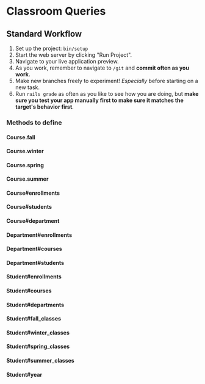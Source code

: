 # Classroom Queries

## Standard Workflow

 1. Set up the project: `bin/setup`
 1. Start the web server by clicking "Run Project".
 1. Navigate to your live application preview.
 1. As you work, remember to navigate to `/git` and **commit often as you work.**
 1. Make new branches freely to experiment! _Especially_ before starting on a new task.
 1. Run `rails grade` as often as you like to see how you are doing, but **make sure you test your app manually first to make sure it matches the target's behavior first**.

### Methods to define

#### Course.fall

#### Course.winter

#### Course.spring

#### Course.summer

#### Course#enrollments

#### Course#students

#### Course#department

#### Department#enrollments

#### Department#courses

#### Department#students

#### Student#enrollments

#### Student#courses

#### Student#departments

#### Student#fall_classes

#### Student#winter_classes

#### Student#spring_classes

#### Student#summer_classes

#### Student#year

